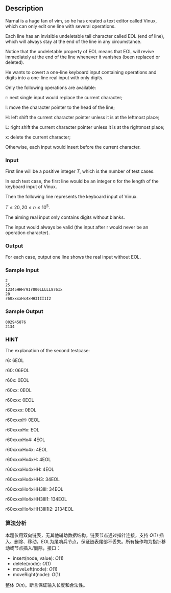 ## Description

Narnal is a huge fan of vim, so he has created a text editor called Vinux, which can only edit one line with several operations.

Each line has an invisible undeletable tail character called EOL (end of line), which will always stay at the end of the line in any circumstance.

Notice that the undeletable property of EOL means that EOL will revive immediately at the end of the line whenever it vanishes (been replaced or deleted).

He wants to covert a one-line keyboard input containing operations and digits into a one-line real input with only digits.

Only the following operations are available:

r: next single input would replace the current character;

I: move the character pointer to the head of the line;

H: left shift the current character pointer unless it is at the leftmost place;

L: right shift the current character pointer unless it is at the rightmost place;

x: delete the current character;

Otherwise, each input would insert before the current character.

### Input

First line will be a positive integer $T$, which is the number of test cases.

In each test case, the first line would be an integer $n$ for the length of the keyboard input of Vinux.

Then the following line represents the keyboard input of Vinux.

$T \leq 20, 20 \leq n \leq 10^{5}$.

The aiming real input only contains digits without blanks.

The input would always be valid (the input after r would never be an operation character).

### Output

For each case, output one line shows the real input without EOL.

### Sample Input

```log
2
25
12345HHHr9Ir000LLLLL876Ix
20
r60xxxxHx4xHH3III1I2
```

### Sample Output

```log
002945876
2134
```

### HINT

The explanation of the second testcase:

r6: 6EOL

r60: 06EOL

r60x: 0EOL

r60xx: 0EOL

r60xxx: 0EOL

r60xxxx: 0EOL

r60xxxxH: 0EOL

r60xxxxHx: EOL

r60xxxxHx4: 4EOL

r60xxxxHx4x: 4EOL

r60xxxxHx4xH: 4EOL

r60xxxxHx4xHH: 4EOL

r60xxxxHx4xHH3: 34EOL

r60xxxxHx4xHH3III: 34EOL

r60xxxxHx4xHH3III1: 134EOL

r60xxxxHx4xHH3III1I2: 2134EOL

### 算法分析

本题仅用双向链表，无其他辅助数据结构。链表节点通过指针连接，支持 $O(1)$ 插入、删除、移动。EOL为尾哨兵节点，保证链表尾部不丢失。所有操作均为指针移动或节点插入/删除，接口：

- insert(node, value): $O(1)$
- delete(node): $O(1)$
- moveLeft(node): $O(1)$
- moveRight(node): $O(1)$

整体 $O(n)$。断言保证输入长度和合法性。
